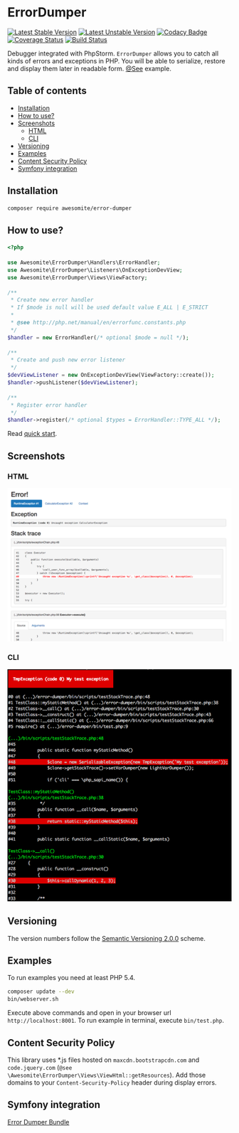 # ErrorDumper

[![Latest Stable Version](https://poser.pugx.org/awesomite/error-dumper/v/stable)](https://packagist.org/packages/awesomite/error-dumper)
[![Latest Unstable Version](https://poser.pugx.org/awesomite/error-dumper/v/unstable)](https://packagist.org/packages/awesomite/error-dumper)
[![Codacy Badge](https://api.codacy.com/project/badge/Grade/b86e39c038464d70916e79fb39ea11cc)](https://www.codacy.com/app/awesomite/error-dumper?utm_source=github.com&amp;utm_medium=referral&amp;utm_content=awesomite/error-dumper&amp;utm_campaign=Badge_Grade)
[![Coverage Status](https://coveralls.io/repos/github/awesomite/error-dumper/badge.svg?branch=master)](https://coveralls.io/github/awesomite/error-dumper?branch=master)
[![Build Status](https://travis-ci.org/awesomite/error-dumper.svg?branch=master)](https://travis-ci.org/awesomite/error-dumper)

Debugger integrated with PhpStorm.
`ErrorDumper` allows you to catch all kinds of errors and exceptions in PHP.
You will be able to serialize, restore and display them later in readable form.
[@See](https://awesomite.github.io/error-dumper/examples/exception.html) example.

## Table of contents

* [Installation](#installation)
* [How to use?](#how-to-use)
* [Screenshots](#screenshots)
  * [HTML](#html)
  * [CLI](#cli)
* [Versioning](#versioning)
* [Examples](#examples)
* [Content Security Policy](#content-security-policy)
* [Symfony integration](#symfony-integration)

## Installation

```bash
composer require awesomite/error-dumper
```

## How to use?

```php
<?php

use Awesomite\ErrorDumper\Handlers\ErrorHandler;
use Awesomite\ErrorDumper\Listeners\OnExceptionDevView;
use Awesomite\ErrorDumper\Views\ViewFactory;

/**
 * Create new error handler
 * If $mode is null will be used default value E_ALL | E_STRICT
 * 
 * @see http://php.net/manual/en/errorfunc.constants.php
 */
$handler = new ErrorHandler(/* optional $mode = null */);

/**
 * Create and push new error listener 
 */
$devViewListener = new OnExceptionDevView(ViewFactory::create());
$handler->pushListener($devViewListener);

/**
 * Register error handler 
 */
$handler->register(/* optional $types = ErrorHandler::TYPE_ALL */);

```

Read [quick start](docs/quick-start.md#quick-start).

## Screenshots

### HTML

<p align="center">
    <a href="docs/resources/exception-html.png">
        <img src="docs/resources/exception-html.png" alt="Exception displayed as HTML" />
    </a>
</p>

### CLI

<p align="center">
    <a href="docs/resources/exception-cli.png">
        <img src="docs/resources/exception-cli.png" alt="Exception displayed in terminal" />
    </a>
</p>

## Versioning

The version numbers follow the [Semantic Versioning 2.0.0](http://semver.org/) scheme.

## Examples

To run examples you need at least PHP 5.4.

```bash
composer update --dev
bin/webserver.sh
```

Execute above commands and open in your browser url `http://localhost:8001`.
To run example in terminal, execute `bin/test.php`.

## Content Security Policy

This library uses *.js files hosted on `maxcdn.bootstrapcdn.com` and `code.jquery.com`
(`@see \Awesomite\ErrorDumper\Views\ViewHtml::getResources`).
Add those domains to your `Content-Security-Policy` header during display errors.

## Symfony integration

[Error Dumper Bundle](https://github.com/awesomite/error-dumper-bundle)
